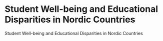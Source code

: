 # Student Well-being and Educational Disparities in Nordic Countries
Student Well-being and Educational Disparities in Nordic Countries
